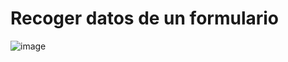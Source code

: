 # Recoger datos de un formulario

![image](https://github.com/user-attachments/assets/ed4c8243-d89f-42e0-a943-df594ad64ca2)
